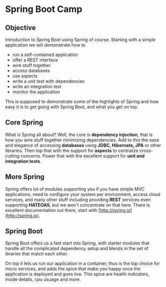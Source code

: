 # Spring Boot Camp

## Objective 

Introduction to Spring Boot using Spring of course. Starting with a simple application we will demonstrate how to

+  run a self-contained application
+  offer a REST interface
+  wire stuff together
+  access databases
+  use aspects
+  write a unit test with dependencies
+  write an integration test
+  monitor the application

This is supposed to demonstrate some of the highlights of Spring and how easy it is to get going with Spring Boot, and what you get on top.

## Core Spring

What is Spring all about? Well, the core is **dependency injection**, that is how you wire stuff together minimizing dependencies. Add to this the ease and elegance of accessing **databases** using **JDBC, Hibernate, JPA** or other libraries. Then top that with the support for **aspects** to centralize cross-cutting concerns. Power that with the excellent support for **unit and integration tests**.

## More Spring

Spring offers lot of modules supporting you if you have simple MVC applications, need to configure your system per environment, access cloud services, and many other stuff including providing **REST** services even supporting **HATEOAS**, but we won't concentrate on that here. There is excellent documentation out there, start with [http://spring.io](http://spring.io).

## Spring Boot

Spring Boot offers us a fast start into Spring, with starter modules that handle all the complicated dependency setup and blends in the set of ibraries that match each other.

On top it lets us run our application in a container, thus is the top choice for micro services, and adds the spice that make you happy once the application is deployed and goes live. This spice are health indicators, inside details, cpu usuage and more.